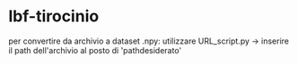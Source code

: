 # lbf-tirocinio

per convertire da archivio a dataset .npy:
utilizzare URL_script.py -> inserire il path dell'archivio al posto di 'pathdesiderato'
